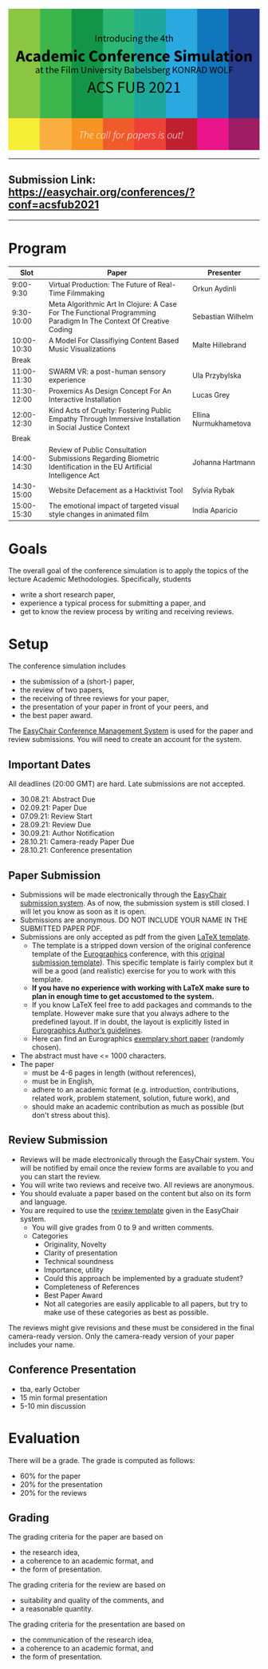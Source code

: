

![acsfub_2021](img/acsfub_2021.png)

---

## Submission Link: https://easychair.org/conferences/?conf=acsfub2021

---

# Program

| Slot        | Paper                                                                                                              | Presenter             |
|-------------|--------------------------------------------------------------------------------------------------------------------|-----------------------|
| 9:00-9:30   | Virtual Production: The Future of Real-Time Filmmaking                                                             | Orkun Aydinli         |
| 9:30-10:00  | Meta Algorithmic Art In Clojure: A Case For The Functional Programming Paradigm In The Context Of Creative Coding  | Sebastian Wilhelm     |
| 10:00-10:30 | A Model For Classifiying Content Based Music Visualizations                                                        | Malte Hillebrand      |
| Break       |                                                                                                                    |                       |
| 11:00-11:30 | SWARM VR: a post-human sensory experience                                                                          | Ula Przybylska        |
| 11:30-12:00 | Proxemics As Design Concept For An Interactive Installation                                                        | Lucas Grey            |
| 12:00-12:30 | Kind Acts of Cruelty: Fostering Public Empathy Through Immersive Installation in Social Justice Context            | Ellina Nurmukhametova |
| Break       |                                                                                                                    |                       |
| 14:00-14:30 | Review of Public Consultation Submissions Regarding Biometric Identification in the EU Artificial Intelligence Act | Johanna Hartmann      |
| 14:30-15:00 | Website Defacement as a Hacktivist Tool                                                                            | Sylvia Rybak          |
| 15:00-15:30 | The emotional impact of targeted visual style changes in animated film                                             | India Aparicio        |



# Goals

The overall goal of the conference simulation is to apply the topics of the lecture Academic Methodologies. Specifically, students  

* write a short research paper,
* experience a typical process for submitting a paper, and
* get to know the review process by writing and receiving reviews.

# Setup

The conference simulation includes

* the submission of a (short-) paper,
* the review of two papers,
* the receiving of three reviews for your paper,
* the presentation of your paper in front of your peers, and
* the best paper award.

The [EasyChair Conference Management System](https://easychair.org/) is used for the paper and review submissions. You will need to create an account for the system.

## Important Dates

All deadlines (20:00 GMT) are hard. Late submissions are not accepted.

* 30.08.21: Abstract Due
* 02.09.21: Paper Due
* 07.09.21: Review Start
* 28.09.21: Review Due
* 30.09.21: Author Notification
* 28.10.21: Camera-ready Paper Due
* 28.10.21: Conference presentation


## Paper Submission

* Submissions will be made electronically through the [EasyChair submission system](https://easychair.org/conferences/?conf=acsfub2021). As of now, the submission system is still closed. I will let you know as soon as it is open.
* Submissions are anonymous. DO NOT INCLUDE YOUR NAME IN THE SUBMITTED PAPER PDF.
* Submissions are only accepted as pdf from the given [LaTeX template](acsfubPublStyle.zip).
    * The template is a stripped down version of the original conference template of the [Eurographics](https://conferences.eg.org/eg2021/) conference, with this [original submission template](egPublStyle-EG-full-star-short-edu-tut-posters-2019.zip)). This specific template is fairly complex but it will be a good (and realistic) exercise for you to work with this template.
    * **If you have no experience with working with LaTeX make sure to plan in enough time to get accustomed to the system.**
    * If you know LaTeX feel free to add packages and commands to the template. However make sure that you always adhere to the predefined layout. If in doubt, the layout is explicitly listed in [Eurographics Author’s guidelines](egPublStyle-EG-full-star-short-edu-tut-posters-2019.zip).
    * Here can find an Eurographics [exemplary short paper](https://www.dfki.de/fileadmin/user_upload/import/10356_009-012.pdf) (randomly chosen).
* The abstract must have <= 1000 characters.
* The paper 
    * must be 4-6 pages in length (without references),
    * must be in English,
    * adhere to an academic format (e.g. introduction, contributions, related work, problem statement, solution, future work), and 
    * should make an academic contribution as much as possible (but don't stress about this).

## Review Submission

* Reviews will be made electronically through the EasyChair system. You will be notified by email once the review forms are available to you and you can start the review.
* You will write two reviews and receive two. All reviews are anonymous.
* You should evaluate a paper based on the content but also on its form and language.
* You are required to use the [review template](review_template_preview.txt) given in the EasyChair system.
    * You will give grades from 0 to 9 and written comments.
    * Categories
        * Originality, Novelty
        * Clarity of presentation
        * Technical soundness
        * Importance, utility
        * Could this approach be implemented by a graduate student?
        * Completeness of References
        * Best Paper Award
        * Not all categories are easily applicable to all papers, but try to make use of these categories as best as possible.

The reviews might give revisions and these must be considered in the final camera-ready version. Only the camera-ready version of your paper includes your name.

## Conference Presentation

* tba, early October
* 15 min formal presentation
* 5-10 min discussion

# Evaluation

There will be a grade. The grade is computed as follows:

* 60% for the paper
* 20% for the presentation
* 20% for the reviews

## Grading

The grading criteria for the paper are based on

* the research idea,
* a coherence to an academic format, and
* the form of presentation.

The grading criteria for the review are based on

* suitability and quality of the comments, and
* a reasonable quantity.

The grading criteria for the presentation are based on

* the communication of the research idea,
* a coherence to an academic format, and
* the form of presentation.
